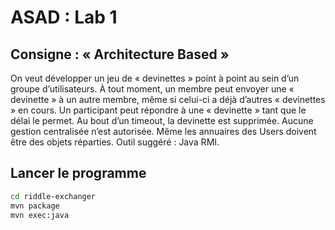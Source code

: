 # ASAD : Lab 1
## Consigne : « Architecture Based »
On veut développer un jeu de « devinettes » point à point au sein d’un groupe d’utilisateurs. À tout moment, un membre peut envoyer une « devinette » à un autre membre, même si celui-ci a déjà d’autres « devinettes » en cours. Un participant peut répondre à une « devinette » tant que le délai le permet. Au bout d’un timeout, la devinette est supprimée. Aucune gestion centralisée n’est autorisée. Même les annuaires des Users doivent être des objets réparties.
Outil suggéré : Java RMI.
## Lancer le programme
```bash
cd riddle-exchanger
mvn package
mvn exec:java
```
